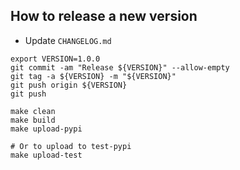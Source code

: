 ## How to release a new version

- Update `CHANGELOG.md`

```
export VERSION=1.0.0
git commit -am "Release ${VERSION}" --allow-empty
git tag -a ${VERSION} -m "${VERSION}"
git push origin ${VERSION}
git push
```

```
make clean
make build
make upload-pypi

# Or to upload to test-pypi
make upload-test
```
